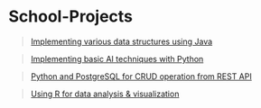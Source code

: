 # School-Projects

> [Implementing various data structures using Java](https://github.com/JeongwonChoi54/School-Projects/tree/Codes/Java)

> [Implementing basic AI techniques with Python](https://github.com/JeongwonChoi54/School-Projects/tree/Codes/Python/CS3243%20(Intro%20to%20AI))

> [Python and PostgreSQL for CRUD operation from REST API](https://github.com/JeongwonChoi54/School-Projects/tree/Codes/Python/IT2002_Website)

> [Using R for data analysis & visualization](https://github.com/JeongwonChoi54/School-Projects/tree/Codes/R/DSA2101%20(Essential%20Data%20Analytics%20Tools%20Data%20Visualisation))
